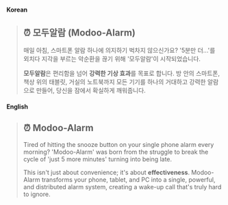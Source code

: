 #### Korean

> ## ⏰ 모두알람 (Modoo-Alarm)
>
> 매일 아침, 스마트폰 알람 하나에 의지하기 벅차지 않으신가요? '5분만 더...'를 외치다 지각을 부르는 악순환을 끊기 위해 '모두알람'이 시작되었습니다.
>
> **모두알람**은 편리함을 넘어 **강력한 기상 효과**를 목표로 합니다. 방 안의 스마트폰, 책상 위의 태블릿, 거실의 노트북까지 모든 기기를 하나의 거대하고 강력한 알람으로 만들어, 당신을 잠에서 확실하게 깨워줍니다.

#### English

> ## ⏰ Modoo-Alarm
>
> Tired of hitting the snooze button on your single phone alarm every morning? 'Modoo-Alarm' was born from the struggle to break the cycle of 'just 5 more minutes' turning into being late.
>
> This isn't just about convenience; it's about **effectiveness**. Modoo-Alarm transforms your phone, tablet, and PC into a single, powerful, and distributed alarm system, creating a wake-up call that's truly hard to ignore.
